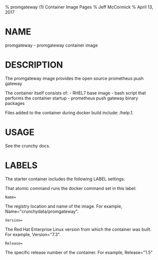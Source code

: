 % promgateway (1) Container Image Pages
% Jeff McCormick
% April 13, 2017

# NAME
promgateway \- promgateway container image

# DESCRIPTION
The promgateway image provides the open source prometheus push gateway

The container itself consists of:
    - RHEL7 base image
    - bash script that performs the container startup
    - prometheus push gateway binary packages

Files added to the container during docker build include: /help.1.

# USAGE
See the crunchy docs.


# LABELS
The starter container includes the following LABEL settings:

That atomic command runs the docker command set in this label:

`Name=`

The registry location and name of the image. For example, Name="crunchydata/promgateway".

`Version=`

The Red Hat Enterprise Linux version from which the container was built. For example, Version="7.3".

`Release=`

The specific release number of the container. For example, Release="1.5"
